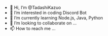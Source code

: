 - 👋 Hi, I’m @TadashiKazuo
- 👀 I’m interested in coding Discord Bot
- 🌱 I’m currently learning Node.js, Java, Python
- 💞️ I’m looking to collaborate on ...
- 📫 How to reach me ...

